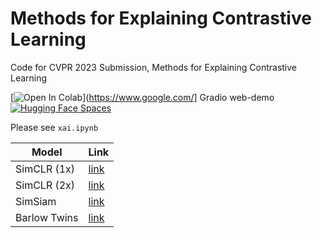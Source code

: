 # Methods for Explaining Contrastive Learning
Code for CVPR 2023 Submission, Methods for Explaining Contrastive Learning

[![Open In Colab](https://colab.research.google.com/assets/colab-badge.svg)](https://www.google.com/]
Gradio web-demo [![Hugging Face Spaces](https://img.shields.io/badge/%F0%9F%A4%97%20Hugging%20Face-Spaces-blue)](https://www.google.com/)

Please see `xai.ipynb`

| Model  | Link |
| ------------- | ------------- |
| SimCLR (1x)  | [link](https://www.google.com/)  |
| SimCLR (2x) | [link](https://www.google.com/)  |
| SimSiam | [link](https://www.google.com/)  |
| Barlow Twins  | [link](https://www.google.com/)  |





